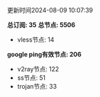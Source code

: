 更新时间2024-08-09 10:07:39

**总订阅: 35**
**总节点: 5506**
- vless节点: 14

**google ping有效节点: 206**
- v2ray节点: 122
- ss节点: 51
- trojan节点: 33
